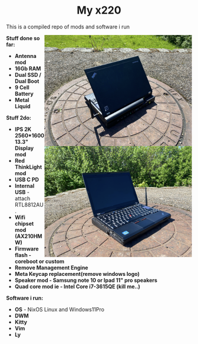 <h1 align='center'>My x220</h1>

This is a compiled repo of mods and software i run

<img src='x220-back.png' align='right' width='400px'/>
<img src='x220-front.png' align='right' width='400px'/>

**Stuff done so far:**
* **Antenna mod**
* **16Gb RAM**
* **Dual SSD / Dual Boot**
* **9 Cell Battery**
* **Metal Liquid**

**Stuff 2do:**
* **IPS 2K 2560*1600 13.3" Display mod**
* **Red ThinkLight mod**
* **USB C PD**
* **Internal USB** - attach RTL8812AU. 
* **Wifi chipset mod (AX210HMW)**
* **Firmware flash - coreboot or custom**
* **Remove Management Engine**
* **Meta Keycap replacement(remove windows logo)**
* **Speaker mod - Samsung note 10 or Ipad 11" pro speakers**
* **Quad core mod ie - Intel Core i7-3615QE (kill me..)**

**Software i run:**
* **OS** - NixOS Linux and Windows11Pro
* **DWM**
* **Kitty**
* **Vim**
* **Ly**
